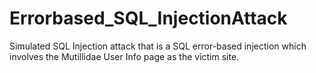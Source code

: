 # Errorbased_SQL_InjectionAttack
Simulated SQL Injection attack that is a SQL error-based injection which involves the Mutillidae User Info page as the victim site.
